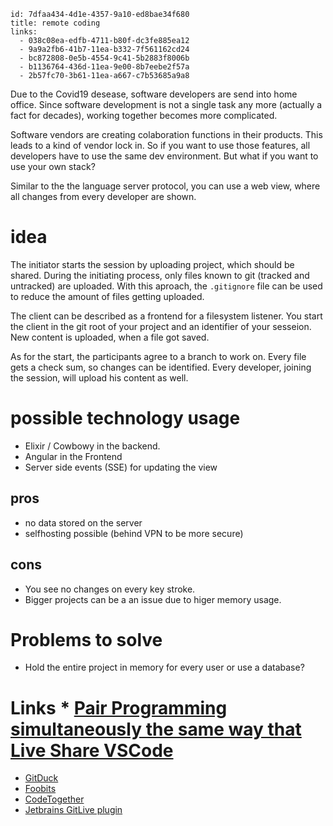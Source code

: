 
```
id: 7dfaa434-4d1e-4357-9a10-ed8bae34f680
title: remote coding
links:
  - 038c08ea-edfb-4711-b80f-dc3fe885ea12
  - 9a9a2fb6-41b7-11ea-b332-7f561162cd24
  - bc872808-0e5b-4554-9c41-5b2883f8006b
  - b1136764-436d-11ea-9e00-8b7eebe2f57a
  - 2b57fc70-3b61-11ea-a667-c7b53685a9a8
```

Due to the Covid19 desease, software developers are send into home office. 
Since software development is not a single task any more (actually a fact for decades),
working together becomes more complicated.

Software vendors are creating colaboration functions in their products.
This leads to a kind of vendor lock in.
So if you want to use those features, all developers have to use the same dev environment.
But what if you want to use your own stack?

Similar to the the language server protocol, you can use a web view, where all changes from
every developer are shown.

# idea 

The initiator starts the session by uploading project, which should be shared. 
During the initiating process, only files known to git 
(tracked and untracked) are uploaded.
With this aproach, the `.gitignore` file can be used 
to reduce the amount of files getting uploaded.

The client can be described as a frontend for a filesystem listener.
You start the client in the git root of your project 
and an identifier of your sesseion.
New content is uploaded, when a file got saved. 

As for the start, the participants agree to a branch to work on.
Every file gets a check sum, so changes can be identified.
Every developer, joining the session, will upload his content as well.

# possible technology usage

* Elixir / Cowbowy in the backend.
* Angular in the Frontend
* Server side events (SSE) for updating the view

## pros

* no data stored on the server
* selfhosting possible (behind VPN to be more secure)

## cons

* You see no changes on every key stroke.
* Bigger projects can be a an issue due to higer memory usage. 

# Problems to solve

* Hold the entire project in memory for every user or use a database?

# Links * [Pair Programming simultaneously the same way that Live Share VSCode](https://intellij-support.jetbrains.com/hc/en-us/community/posts/360001795120-Pair-Programming-simultaneously-the-same-way-that-Live-Share-VSCode)
* [GitDuck](https://gitduck.com/)
* [Foobits](https://floobits.com/)
* [CodeTogether](https://www.codetogether.com/)
* [Jetbrains GitLive plugin](https://plugins.jetbrains.com/plugin/11955-gitlive)

